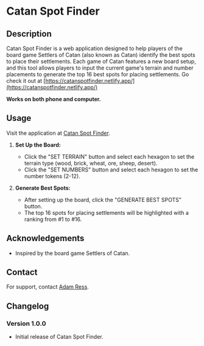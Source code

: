 # Catan Spot Finder

## Description

Catan Spot Finder is a web application designed to help players of the board game Settlers of Catan (also known as Catan) identify the best spots to place their settlements. Each game of Catan features a new board setup, and this tool allows players to input the current game's terrain and number placements to generate the top 16 best spots for placing settlements. Go check it out at [https://catanspotfinder.netlify.app/](https://catanspotfinder.netlify.app/)

**Works on both phone and computer.**

## Usage

Visit the application at [Catan Spot Finder](https://catanspotfinder.netlify.app/).

1. **Set Up the Board:**
   - Click the "SET TERRAIN" button and select each hexagon to set the terrain type (wood, brick, wheat, ore, sheep, desert).
   - Click the "SET NUMBERS" button and select each hexagon to set the number tokens (2-12).

2. **Generate Best Spots:**
   - After setting up the board, click the "GENERATE BEST SPOTS" button.
   - The top 16 spots for placing settlements will be highlighted with a ranking from #1 to #16.

## Acknowledgements

- Inspired by the board game Settlers of Catan.

## Contact

For support, contact [Adam Ress](mailto:adam.ress@icloud.com).

## Changelog

### Version 1.0.0
- Initial release of Catan Spot Finder.
